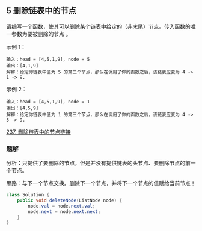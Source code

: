 ## 5 删除链表中的节点

请编写一个函数，使其可以删除某个链表中给定的（非末尾）节点。传入函数的唯一参数为要被删除的节点 。

示例 1：

```
输入：head = [4,5,1,9], node = 5
输出：[4,1,9]
解释：给定你链表中值为 5 的第二个节点，那么在调用了你的函数之后，该链表应变为 4 -> 1 -> 9.
```

示例 2：

```
输入：head = [4,5,1,9], node = 1
输出：[4,5,9]
解释：给定你链表中值为 1 的第三个节点，那么在调用了你的函数之后，该链表应变为 4 -> 5 -> 9.
```

[237. 删除链表中的节点链接](https://leetcode-cn.com/problems/delete-node-in-a-linked-list/)


### 题解

分析：只提供了要删除的节点，但是并没有提供链表的头节点、要删除节点的前一个节点。

思路：与下一个节点交换。删除下一个节点，并将下一个节点的值赋给当前节点！

```java
class Solution {
    public void deleteNode(ListNode node) {
        node.val = node.next.val;
        node.next = node.next.next;
    }
}
```




